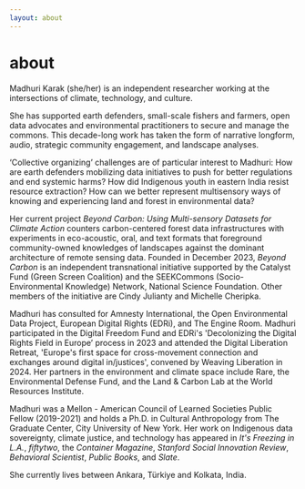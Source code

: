```yaml
---
layout: about 
---
```


# about 
Madhuri Karak (she/her) is an independent researcher working at the intersections of climate, technology, and culture.

She has supported earth defenders, small-scale fishers and farmers, open data advocates and environmental practitioners to secure and manage the commons. This decade-long work has taken the form of narrative longform, audio, strategic community engagement, and landscape analyses.

‘Collective organizing’ challenges are of particular interest to Madhuri: How are earth defenders mobilizing data initiatives to push for better regulations and end systemic harms? How did Indigenous youth in eastern India resist resource extraction? How can we better represent multisensory ways of knowing and experiencing land and forest in environmental data? 

Her current project _Beyond Carbon: Using Multi-sensory Datasets for Climate Action_ counters carbon-centered forest data infrastructures with experiments in eco-acoustic, oral, and text formats that  foreground community-owned knowledges of landscapes against the dominant architecture of remote sensing data. Founded in December 2023, _Beyond Carbon_ is an independent transnational initiative supported by the Catalyst Fund (Green Screen Coalition) and the SEEKCommons (Socio-Environmental Knowledge) Network, National Science Foundation. Other members of the initiative are Cindy Julianty and Michelle Cheripka.

Madhuri has consulted for Amnesty International, the Open Environmental Data Project, European Digital Rights (EDRi), and The Engine Room. Madhuri participated in the Digital Freedom Fund and EDRi's 'Decolonizing the Digital Rights Field in Europe’ process in 2023 and attended the Digital Liberation Retreat, 'Europe's first space for cross-movement connection and exchanges around digital in/justices', convened by Weaving Liberation in 2024. Her partners in the environment and climate space include Rare, the Environmental Defense Fund, and the Land & Carbon Lab at the World Resources Institute. 

Madhuri was a Mellon - American Council of Learned Societies Public Fellow (2019-2021) and holds a Ph.D. in Cultural Anthropology from The Graduate Center, City University of New York. Her work on Indigenous data sovereignty, climate justice, and technology has appeared in _It's Freezing in L.A._, _fiftytwo_, the _Container Magazine_, _Stanford Social Innovation Review_, _Behavioral Scientist_, _Public Books_, and _Slate_.

She currently lives between Ankara, Türkiye and Kolkata, India. 
